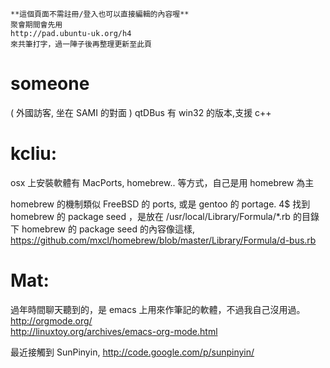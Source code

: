 



    **這個頁面不需註冊/登入也可以直接編輯的內容喔**
    聚會期間會先用 
    http://pad.ubuntu-uk.org/h4 
    來共筆打字，過一陣子後再整理更新至此頁



# someone 

( 外國訪客, 坐在 SAMI 的對面 )
qtDBus 有 win32 的版本,支援 c++ 


# kcliu:

osx 上安裝軟體有 MacPorts, homebrew.. 等方式，自己是用 homebrew 為主

homebrew 的機制類似 FreeBSD 的 ports, 或是 gentoo 的 portage.
4$ 找到 homebrew 的 package seed ，是放在 /usr/local/Library/Formula/*.rb 的目錄下
homebrew 的 package seed 的內容像這樣, <https://github.com/mxcl/homebrew/blob/master/Library/Formula/d-bus.rb>  

# Mat:

過年時間聊天聽到的，是 emacs 上用來作筆記的軟體，不過我自己沒用過。
<http://orgmode.org/>  
<http://linuxtoy.org/archives/emacs-org-mode.html>  

最近接觸到 SunPinyin, <http://code.google.com/p/sunpinyin/>  